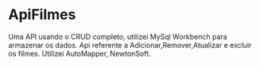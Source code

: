 # ApiFilmes
Uma API usando o CRUD completo, utilizei MySql Workbench para armazenar os dados. Api referente a Adicionar,Remover,Atualizar e excluir os filmes.
Utilizei AutoMapper, NewtonSoft.

